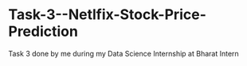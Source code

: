 # Task-3--Netlfix-Stock-Price-Prediction
Task 3 done by me during my Data Science Internship at Bharat Intern
